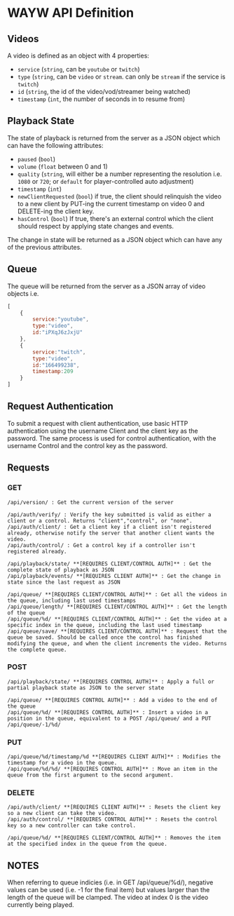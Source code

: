 # WAYW API Definition

## Videos
A video is defined as an object with 4 properties:

- `service` (`string`, can be `youtube` or `twitch`)
- `type` (`string`, can be `video` or `stream`. can only be `stream` if the service is `twitch`)
- `id` (`string`, the id of the video/vod/streamer being watched)
- `timestamp` (`int`, the number of seconds in to resume from)

## Playback State
The state of playback is returned from the server as a JSON object which can have the following attributes:

- `paused` (`bool`)
- `volume` (`float` between 0 and 1)
- `quality` (`string`, will either be a number representing the resolution i.e. `1080` or `720`; or `default` for player-controlled auto adjustment)
- `timestamp` (`int`)
- `newClientRequested` (`bool`) if true, the client should relinquish the video to a new client by PUT-ing the current timestamp on video 0 and DELETE-ing the client key.
- `hasControl` (`bool`) If true, there's an external control which the client should respect by applying state changes and events.

The change in state will be returned as a JSON object which can have any of the previous attributes.

## Queue
The queue will be returned from the server as a JSON array of video objects i.e.

```javascript
[
	{
		service:"youtube",
		type:"video",
		id:"iPXqJ6zJxjU"
	},
	{
		service:"twitch",
		type:"video",
		id:"166499238",
		timestamp:209
	}
]
```

## Request Authentication
To submit a request with client authentication, use basic HTTP authentication using the username Client and the client key as the password. The same process is used for control authentication, with the username Control and the control key as the password.

## Requests
### GET

	/api/version/ : Get the current version of the server
	
	/api/auth/verify/ : Verify the key submitted is valid as either a client or a control. Returns "client","control", or "none".
	/api/auth/client/ : Get a client key if a client isn't registered already, otherwise notify the server that another client wants the video.
	/api/auth/control/ : Get a control key if a controller isn't registered already.

	/api/playback/state/ **[REQUIRES CLIENT/CONTROL AUTH]** : Get the complete state of playback as JSON
	/api/playback/events/ **[REQUIRES CLIENT AUTH]** : Get the change in state since the last request as JSON

	/api/queue/ **[REQUIRES CLIENT/CONTROL AUTH]** : Get all the videos in the queue, including last used timestamps
	/api/queue/length/ **[REQUIRES CLIENT/CONTROL AUTH]** : Get the length of the queue
	/api/queue/%d/ **[REQUIRES CLIENT/CONTROL AUTH]** : Get the video at a specific index in the queue, including the last used timestamp
	/api/queue/save/ **[REQUIRES CLIENT/CONTROL AUTH]** : Request that the queue be saved. Should be called once the control has finished modifying the queue, and when the client increments the video. Returns the complete queue.

### POST

	/api/playback/state/ **[REQUIRES CONTROL AUTH]** : Apply a full or partial playback state as JSON to the server state
	
	/api/queue/ **[REQUIRES CONTROL AUTH]** : Add a video to the end of the queue
	/api/queue/%d/ **[REQUIRES CONTROL AUTH]** : Insert a video in a position in the queue, equivalent to a POST /api/queue/ and a PUT /api/queue/-1/%d/

### PUT

	/api/queue/%d/timestamp/%d **[REQUIRES CLIENT AUTH]** : Modifies the timestamp for a video in the queue.
	/api/queue/%d/%d/ **[REQUIRES CONTROL AUTH]** : Move an item in the queue from the first argument to the second argument.

### DELETE

	/api/auth/client/ **[REQUIRES CLIENT AUTH]** : Resets the client key so a new client can take the video.
	/api/auth/control/ **[REQUIRES CONTROL AUTH]** : Resets the control key so a new controller can take control.

	/api/queue/%d/ **[REQUIRES CLIENT/CONTROL AUTH]** : Removes the item at the specified index in the queue from the queue.


## NOTES
When referring to queue indicies (i.e. in GET /api/queue/%d/), negative values can be used (i.e. -1 for the final item) but values larger than the length of the queue will be clamped. The video at index 0 is the video currently being played.